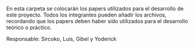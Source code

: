 En esta carpeta se colocarán los papers utilizados para el desarrollo de este proyecto. 
Todos los integrantes pueden añadir los archivos, recordando que los papers deben haber sido utilizados para el desarrollo teórico o práctico. 

Responsable: Sircoko, Luis, Gibel y Yoderick